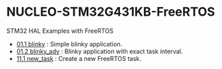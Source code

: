 # NUCLEO-STM32G431KB-FreeRTOS
STM32 HAL Examples with FreeRTOS
* [01.1 blinky](/01.1.blinky/) : Simple blinky application.
* [01.2 blinky_adv](/01.2.blinky_adv/) : Blinky application with exact task interval.
* [11.1 new_task](/11.1.new_task/) : Create a new FreeRTOS task.
